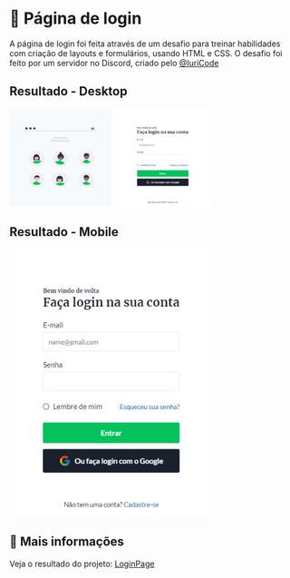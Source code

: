 # :rocket: Página de login

A página de login foi feita através de um desafio para treinar habilidades com criação de layouts e formulários, usando HTML e CSS.
O desafio foi feito por um servidor no Discord, criado pelo [@IuriCode](https://bio-iuricode.vercel.app)

## Resultado - Desktop

<img src="./public/image/readme/desktop.png" width="360px">

## Resultado - Mobile

<img src="./public/image/readme/mobile.png" width="360px">


## :link: Mais informações

Veja o resultado do projeto: [LoginPage](https://pagelogin-john.netlify.app)
